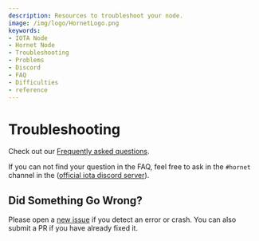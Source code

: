 ```yaml
---
description: Resources to troubleshoot your node.  
image: /img/logo/HornetLogo.png
keywords:
- IOTA Node 
- Hornet Node
- Troubleshooting
- Problems
- Discord
- FAQ
- Difficulties
- reference
---
```


# Troubleshooting

Check out our [Frequently asked questions](./references/faq.md).

If you can not find your question in the FAQ, feel free to ask in the `#hornet` channel in the ([official iota discord server](https://discord.iota.org/)).

## Did Something Go Wrong?

Please open a [new issue](https://github.com/gohornet/hornet/issues/new) if you detect an error or crash. You can also submit a PR if you have already fixed it. 
